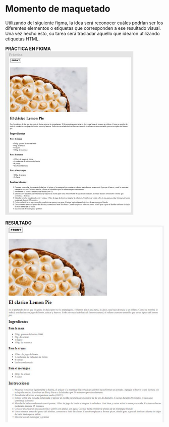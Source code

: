 # Momento de maquetado

Utilizando del siguiente figma, la idea será reconocer cuáles podrían ser los diferentes
elementos o etiquetas que corresponden a ese resultado visual. Una vez hecho esto,
su tarea será trasladar aquello que idearon utilizando etiquetas HTML.

**PRÁCTICA EN FIGMA**
![Práctica en Figma](img/practica-figma.JPG)

**RESULTADO**
![Resultado web de la práctica](img/resultado-web.JPG)